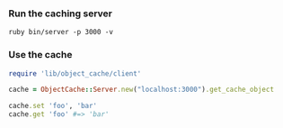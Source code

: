 ### Run the caching server

```
ruby bin/server -p 3000 -v
```

### Use the cache

```ruby
require 'lib/object_cache/client'

cache = ObjectCache::Server.new("localhost:3000").get_cache_object

cache.set 'foo', 'bar'
cache.get 'foo' #=> 'bar'
```
